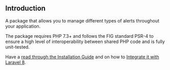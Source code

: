 ## Introduction

A package that allows you to manage different types of alerts throughout your application.

The package requires PHP 7.3+ and follows the FIG standard PSR-4 to ensure a high level of interoperability between shared PHP code and is fully unit-tested.

Have a [read through the Installation Guide](#installation) and on how to [Integrate it with Laravel 8](#laravel).
